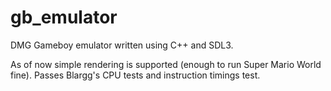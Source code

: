 # gb_emulator

DMG Gameboy emulator written using C++ and SDL3.

As of now simple rendering is supported (enough to run Super Mario World fine). Passes Blargg's CPU tests and instruction timings test. 

